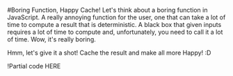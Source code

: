 #Boring Function, Happy Cache!
Let's think about a boring function in JavaScript. A really annoying function for the user, one that can take a lot of time to compute a result that is deterministic. A black box that given inputs requires a lot of time to compute and, unfortunately, you need to call it a lot of time. Wow, it's really boring.

Hmm, let's give it a shot! Cache the result and make all more Happy! :D

!Partial code HERE